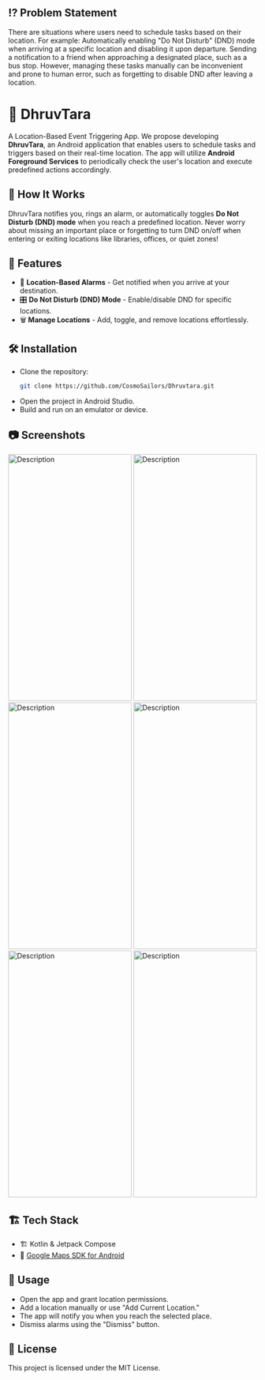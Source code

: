 ## ⁉️ Problem Statement
There are situations where users need to schedule tasks based on their location. For example:
Automatically enabling "Do Not Disturb" (DND) mode when arriving at a specific location and disabling it upon departure.
Sending a notification to a friend when approaching a designated place, such as a bus stop.
However, managing these tasks manually can be inconvenient and prone to human error, such as forgetting to disable DND after leaving a location.

# 🌟 **DhruvTara** 
A Location-Based Event Triggering App.
We propose developing **DhruvTara**, an Android application that enables users to schedule tasks and triggers based on their real-time location. The app will utilize **Android Foreground Services** to periodically check the user's location and execute predefined actions accordingly.  

## 🚀 **How It Works**  
DhruvTara notifies you, rings an alarm, or automatically toggles **Do Not Disturb (DND) mode** when you reach a predefined location. Never worry about missing an important place or forgetting to turn DND on/off when entering or exiting locations like libraries, offices, or quiet zones!  

## 📌 Features

- 📍 **Location-Based Alarms** - Get notified when you arrive at your destination.
- 🎛️ **Do Not Disturb (DND) Mode** - Enable/disable DND for specific locations.
- 🗑️ **Manage Locations** - Add, toggle, and remove locations effortlessly.

## 🛠️ Installation

- Clone the repository:
   ```sh
   git clone https://github.com/CosmoSailors/Dhruvtara.git
- Open the project in Android Studio.
- Build and run on an emulator or device.

## 📷 Screenshots
<img src="./screenshots/permReqdScreen.png" alt="Description" width="250" height="500"> <img src="./screenshots/permissionScreen.png" alt="Description" width="250" height="500">
<img src="./screenshots/radiusLocationSelection.png" alt="Description" width="250" height="500"> <img src="./screenshots/multipleLocationList.png" alt="Description" width="250" height="500">
<img src="./screenshots/locationWithDropDownInfo.png" alt="Description" width="250" height="500"> <img src="./screenshots/showAllLocations.png" alt="Description" width="250" height="500">


## 🏗️ Tech Stack

- 🏗️ Kotlin & Jetpack Compose
- 📍 [Google Maps SDK for Android](https://developers.google.com/maps/documentation/android-sdk)

## 🚀 Usage

- Open the app and grant location permissions.
- Add a location manually or use "Add Current Location."
- The app will notify you when you reach the selected place.
- Dismiss alarms using the "Dismiss" button.

## 📜 License

This project is licensed under the MIT License.

